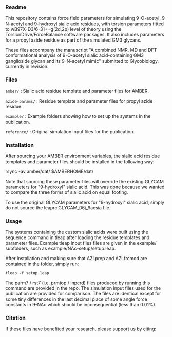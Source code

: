 ### Readme

This repository contains force field parameters for simulating
9-O-acetyl, 9-N-acetyl and 9-hydroxyl sialic acid residues, with
torsion parameters fitted to wB97X-D3/6-31++g(2d,2p) level of theory
using the TorsionDrive/ForceBalance software packages.  It also
includes parameters for a propyl azide residue as part of the
simulated GM3 glycans.

These files accompany the manuscript "A combined NMR, MD and DFT
conformational analysis of 9-O-acetyl sialic acid-containing GM3
ganglioside glycan and its 9-N-acetyl mimic" submitted to Glycobiology,
currently in revision.

### Files

`amber/` : Sialic acid residue template and parameter files for AMBER.

`azide-params/` : Residue template and parameter files for propyl azide residue.

`example/` : Example folders showing how to set up the systems in the publication.

`reference/` : Original simulation input files for the publication.

### Installation

After sourcing your AMBER environment variables, the sialic acid
residue templates and parameter files should be installed in the
following way:

rsync -av amber/dat/ $AMBERHOME/dat/

Note that sourcing these parameter files will override the existing
GLYCAM parameters for "9-hydroxyl" sialic acid. This was done because
we wanted to compare the three forms of sialic acid on equal footing.

To use the original GLYCAM parameters for "9-hydroxyl" sialic acid,
simply do not source the leaprc.GLYCAM_06j_9acsia file.

### Usage

The systems containing the custom sialic acids were built using the
sequence command in tleap after loading the residue templates and
parameter files.  Example tleap input files files are given in the
example/ subfolders, such as example/NAc-setup/setup.leap.

After installation and making sure that AZI.prep and AZI.frcmod are
contained in the folder, simply run:

```tleap -f setup.leap```

The parm7 / rst7 (i.e. prmtop / inpcrd) files produced by running this
command are provided in the repo.  The simulation input files used
for the publication are provided for comparison.  The files are identical
except for some tiny differences in the last decimal place of some angle
force constants in 9-NAc which should be inconsequential (less than 0.01%).

### Citation

If these files have benefited your research, please support us by citing:
<reference will be added after publication>
